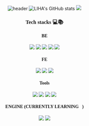 <div align="center">
  
![header](https://capsule-render.vercel.app/api?type=slice&color=gradient&section=header&text=LIHA-ENGINEER&fontSize=40&fontColor=fdfdfd&stroke=fdfdfd&animation=blinking&fontAlign=80&fontAlignY=30&rotate=8)
![LIHA's GitHub stats](https://github-readme-stats.vercel.app/api?username=liha-engineer&theme=vue&show_icons=true)
  <img src="https://github-readme-stats.vercel.app/api/top-langs/?username=liha-engineer&theme=vue&layout=compact">
  
 <span style="font-family:omyu_pretty;">
    
### Tech stacks 💻📚
  #### BE
  <img src="https://img.shields.io/badge/PYTHON-3776AB?style=for-the-badge&logo=Python&logoColor=white"/>
  <img src="https://img.shields.io/badge/FLASK-3776AB?style=for-the-badge&logo=Flask&logoColor=white"/>
  <img src="https://img.shields.io/badge/JAVA-007396?style=for-the-badge&logo=Java&logoColor=white"/>
  <img src="https://img.shields.io/badge/Spring Boot-6DB33F?style=for-the-badge&logo=Spring Boot&logoColor=white"/>
  <img src="https://img.shields.io/badge/Firebase-DD2C00?style=for-the-badge&logo=Firebase&logoColor=white"/>
  
  #### FE
  <img src="https://img.shields.io/badge/HTML 5-E34F26?style=for-the-badge&logo=HTML5&logoColor=white"/>
	<img src="https://img.shields.io/badge/CSS 3-1572B6?style=for-the-badge&logo=CSS3&logoColor=white"/>
  <img src="https://img.shields.io/badge/JavaScript-F7DF1E?style=for-the-badge&logo=JavaScript&logoColor=black"/>
  
  #### Tools
   <img src="https://img.shields.io/badge/JIRA-0052CC?style=for-the-badge&logo=Jira&logoColor=white"/>
   <img src="https://img.shields.io/badge/Confluence-172B4D?style=for-the-badge&logo=Confluence&logoColor=white"/> 
   <img src="https://img.shields.io/badge/redmine-B32024?style=for-the-badge&logo=redmine&logoColor=white"/>
   <img src="https://img.shields.io/badge/jenkins-D24939?style=for-the-badge&logo=jenkins&logoColor=white"/>
  
  #### ENGINE (CURRENTLY LEARNING🌱)
  <img src="https://img.shields.io/badge/Unity-FFFFFF?style=for-the-badge&logo=Unity&logoColor=black"/>
  <img src="https://img.shields.io/badge/Unreal Engine-0E1128?style=for-the-badge&logo=Unreal Engine&logoColor=white"/>
 
  </span>
</div>

  <!--
**liha-engineer/liha-engineer** is a ✨ _special_ ✨ repository because its `README.md` (this file) appears on your GitHub profile.

Here are some ideas to get you started:

- 🔭 I’m currently working on ...
- 🌱 I’m currently learning ...
- 👯 I’m looking to collaborate on ...
- 🤔 I’m looking for help with ...
- 💬 Ask me about ...
- 📫 How to reach me: ...
- 😄 Pronouns: ...
- ⚡ Fun fact: ...
-->
